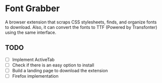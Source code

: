 # Font Grabber

A browser extension that scraps CSS stylesheets, finds, and organize fonts to download. Also, it can convert the fonts to TTF (Powered by Transfonter) using the same interface.

## TODO

- [ ] Implement ActiveTab
- [ ] Check if there is an easy option to install
- [ ] Build a landing page to download the extension
- [ ] Firefox implementation
